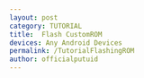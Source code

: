 ```yaml
---
layout: post
category: TUTORIAL
title:  Flash CustomROM
devices: Any Android Devices
permalink: /TutorialFlashingROM
author: officialputuid
---
```


